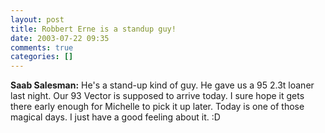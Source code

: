 ```yaml
---
layout: post
title: Robbert Erne is a standup guy!
date: 2003-07-22 09:35
comments: true
categories: []
---
```

<b>Saab Salesman:</b>
He's a stand-up kind of guy. He gave us a 95 2.3t loaner last night. Our 93 Vector is supposed to arrive today. I sure hope it gets there early enough for Michelle to pick it up later. Today is one of those magical days. I just have a good feeling about it. :D
